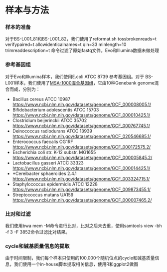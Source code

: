 # 样本与方法

### 样本的准备
对于BS-L001_81和BS-L001_82，我们使用了reformat.sh tossbrokenreads=t verifypaired=t allowidenticalnames=t qin=33 minlength=10 trimreaddescription=t 命令过滤了原始fastq文件。Evo和Illumina数据未做处理

### 参考基因组
对于Evo和Illumina样本，我们使用E.coli ATCC 8739 参考基因组。对于 BS-L001样本，我们使用了[MSA-1000混合基因组](https://www.atcc.org/products/msa-1000)，它由10种Genebank genome混合而成，分别为：

- Bacillus cereus ATCC 10987 https://www.ncbi.nlm.nih.gov/datasets/genome/GCF_000008005.1/
- Bifidobacterium adolescentis ATCC 15703 https://www.ncbi.nlm.nih.gov/datasets/genome/GCF_000010425.1/
- Clostridium beijerinckii ATCC 35702 https://www.ncbi.nlm.nih.gov/datasets/genome/GCF_000767745.1/
- Deinococcus radiodurans ATCC 13939 https://www.ncbi.nlm.nih.gov/datasets/genome/GCF_020546685.1/
- Enterococcus faecalis OG1RF https://www.ncbi.nlm.nih.gov/datasets/genome/GCF_000172575.2/
- Escherichia coli str. K-12 substr. MG1655 https://www.ncbi.nlm.nih.gov/datasets/genome/GCF_000005845.2/
- Lactobacillus gasseri ATCC 33323 https://www.ncbi.nlm.nih.gov/datasets/genome/GCF_000014425.1/
- *Cereibacter sphaeroides 2.4.1 https://www.ncbi.nlm.nih.gov/datasets/genome/GCF_003324715.1/
- Staphylococcus epidermidis ATCC 12228 https://www.ncbi.nlm.nih.gov/datasets/genome/GCF_009873455.1/
- Streptococcus mutans UA159 https://www.ncbi.nlm.nih.gov/datasets/genome/GCF_000007465.2/

### 比对和过滤
我们使用bwa mem -M命令进行比对，比对之后未去重，使用samtools view -bh -f 3 -F 3852命令过滤比对结果。

### cycle和碱基质量信息的提取
由于时间限制，我们每个样本只使用的100,000个随机位点的cycle和碱基质量信息，我们使用一个in-house脚本提取相关信息，使用R和ggplot2做图
